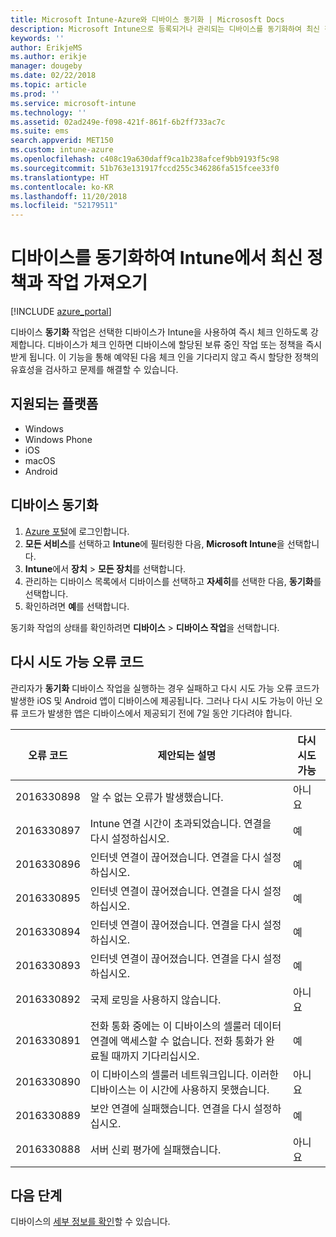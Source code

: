 ```yaml
---
title: Microsoft Intune-Azure와 디바이스 동기화 | Micrososft Docs
description: Microsoft Intune으로 등록되거나 관리되는 디바이스를 동기화하여 최신 정책과 작업을 가져옵니다. Azure Portal을 사용하여 동기화하는 단계를 포함하고 다시 시도할 수 있는 오류 코드를 나열합니다.
keywords: ''
author: ErikjeMS
ms.author: erikje
manager: dougeby
ms.date: 02/22/2018
ms.topic: article
ms.prod: ''
ms.service: microsoft-intune
ms.technology: ''
ms.assetid: 02ad249e-f098-421f-861f-6b2ff733ac7c
ms.suite: ems
search.appverid: MET150
ms.custom: intune-azure
ms.openlocfilehash: c408c19a630daff9ca1b238afcef9bb9193f5c98
ms.sourcegitcommit: 51b763e131917fccd255c346286fa515fcee33f0
ms.translationtype: HT
ms.contentlocale: ko-KR
ms.lasthandoff: 11/20/2018
ms.locfileid: "52179511"
---
```

# <a name="sync-devices-to-get-the-latest-policies-and-actions-with-intune"></a>디바이스를 동기화하여 Intune에서 최신 정책과 작업 가져오기


[!INCLUDE [azure_portal](./includes/azure_portal.md)]

디바이스 **동기화** 작업은 선택한 디바이스가 Intune을 사용하여 즉시 체크 인하도록 강제합니다. 디바이스가 체크 인하면 디바이스에 할당된 보류 중인 작업 또는 정책을 즉시 받게 됩니다. 이 기능을 통해 예약된 다음 체크 인을 기다리지 않고 즉시 할당한 정책의 유효성을 검사하고 문제를 해결할 수 있습니다.

## <a name="supported-platforms"></a>지원되는 플랫폼

- Windows
- Windows Phone
- iOS
- macOS
- Android

## <a name="sync-a-device"></a>디바이스 동기화

1. [Azure 포털](https://portal.azure.com)에 로그인합니다.
2. **모든 서비스**를 선택하고 **Intune**에 필터링한 다음, **Microsoft Intune**을 선택합니다. 
3. **Intune**에서 **장치** > **모든 장치**를 선택합니다.
4. 관리하는 디바이스 목록에서 디바이스를 선택하고 **자세히**를 선택한 다음, **동기화**를 선택합니다.
5. 확인하려면 **예**를 선택합니다.

동기화 작업의 상태를 확인하려면 **디바이스** > **디바이스 작업**을 선택합니다.

## <a name="retryable-error-codes"></a>다시 시도 가능 오류 코드

관리자가 **동기화** 디바이스 작업을 실행하는 경우 실패하고 다시 시도 가능 오류 코드가 발생한 iOS 및 Android 앱이 디바이스에 제공됩니다. 그러나 다시 시도 가능이 아닌 오류 코드가 발생한 앱은 디바이스에서 제공되기 전에 7일 동안 기다려야 합니다.


| 오류 코드  | 제안되는 설명 | 다시 시도 가능 |
|---|---|---|
| 2016330898 | 알 수 없는 오류가 발생했습니다. | 아니요 |
| 2016330897 | Intune 연결 시간이 초과되었습니다. 연결을 다시 설정하십시오. | 예 |
| 2016330896 | 인터넷 연결이 끊어졌습니다. 연결을 다시 설정하십시오. | 예 |
| 2016330895 | 인터넷 연결이 끊어졌습니다. 연결을 다시 설정하십시오. | 예 |
| 2016330894 | 인터넷 연결이 끊어졌습니다. 연결을 다시 설정하십시오. | 예 |
| 2016330893 | 인터넷 연결이 끊어졌습니다. 연결을 다시 설정하십시오. | 예|
| 2016330892 | 국제 로밍을 사용하지 않습니다. | 아니요|
| 2016330891 | 전화 통화 중에는 이 디바이스의 셀룰러 데이터 연결에 액세스할 수 없습니다. 전화 통화가 완료될 때까지 기다리십시오. | 예|
| 2016330890 | 이 디바이스의 셀룰러 네트워크입니다. 이러한 디바이스는 이 시간에 사용하지 못했습니다. | 아니요|
| 2016330889 | 보안 연결에 실패했습니다. 연결을 다시 설정하십시오. | 예|
| 2016330888 | 서버 신뢰 평가에 실패했습니다. | 아니요|

## <a name="next-steps"></a>다음 단계

디바이스의 [세부 정보를 확인](device-inventory.md)할 수 있습니다.
 
